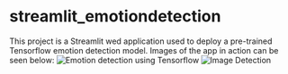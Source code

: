 # streamlit_emotiondetection
This project is a Streamlit wed application used to deploy a pre-trained Tensorflow emotion detection model. Images of the app in action can be seen below:
![Emotion detection using Tensorflow](https://user-images.githubusercontent.com/40761922/179154557-d7a1d47f-c9c0-4968-bd9d-b8b0a4f5ee03.png)
![Image Detection](https://user-images.githubusercontent.com/40761922/179156138-53de81aa-3e0e-4b35-8243-b2514743a07e.png)

